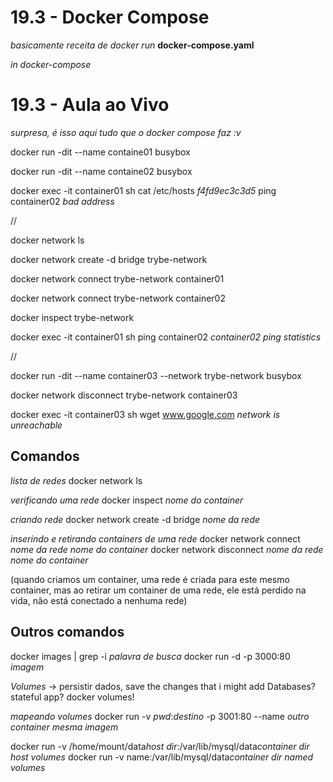 # 19.3 - Docker Compose

_basicamente receita de docker run_
__docker-compose.yaml__


_in docker-compose_

# 19.3 - Aula ao Vivo

_surpresa, é isso aqui tudo que o docker compose faz :v_

docker run -dit --name containe01 busybox

docker run -dit --name containe02 busybox

docker exec -it container01 sh
cat /etc/hosts *f4fd9ec3c3d5*
ping container02 *bad address*

//

docker network ls

docker network create -d bridge trybe-network

docker network connect trybe-network container01

docker network connect trybe-network container02

docker inspect trybe-network

docker exec -it container01 sh
ping container02 *container02 ping statistics*

//

docker run -dit --name container03 --network trybe-network busybox

docker network disconnect trybe-network container03

docker exec -it container03 sh
wget www.google.com *network is unreachable*

## Comandos

_lista de redes_
docker network ls

_verificando uma rede_
docker inspect *nome do container*

_criando rede_
docker network create -d bridge *nome da rede*

_inserindo e retirando containers de uma rede_
docker network connect *nome da rede* *nome do container*
docker network disconnect *nome da rede* *nome do container*

(quando criamos um container, uma rede é criada para este mesmo container, mas ao retirar um container de uma rede, ele está perdido na vida, não está conectado a nenhuma rede)

## Outros comandos

docker images | grep -i *palavra de busca*
docker run -d -p 3000:80 *imagem*

*Volumes* -> persistir dados, save the changes that i might add
Databases? stateful app? docker volumes!

_mapeando volumes_
docker run -v *pwd*:*destino* -p 3001:80 --name *outro container* *mesma imagem*

docker run -v /home/mount/data*host dir*:/var/lib/mysql/data*container dir* _host volumes_
docker run -v name:/var/lib/mysql/data*container dir* _named volumes_
